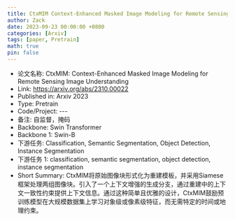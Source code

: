 ```yaml
---
title: CtxMIM Context-Enhanced Masked Image Modeling for Remote Sensing Image Understanding
author: Zack
date: 2023-09-23 00:00:00 +0800
categories: [Arxiv]
tags: [paper, Pretrain]
math: true
pin: false
---
```

- 论文名称: CtxMIM: Context-Enhanced Masked Image Modeling for Remote Sensing Image Understanding
- Link: https://arxiv.org/abs/2310.00022
- Published in: Arxiv 2023
- Type: Pretrain
- Code/Project: ---
- 备注: 自监督，掩码
- Backbone: Swin Transformer
- Backbone 1: Swin-B
- 下游任务: Classification, Semantic Segmentation, Object Detection, Instance Segmentation
- 下游任务 1: classification, semantic segmentation, object detection, instance segmentation
- Short Summary: CtxMIM将原始图像块形式化为重建模板，并采用Siamese框架处理两组图像块。引入了一个上下文增强的生成分支，通过重建中的上下文一致性约束提供上下文信息。通过这种简单且优雅的设计，CtxMIM鼓励预训练模型在大规模数据集上学习对象级或像素级特征，而无需特定的时间或地理约束。
